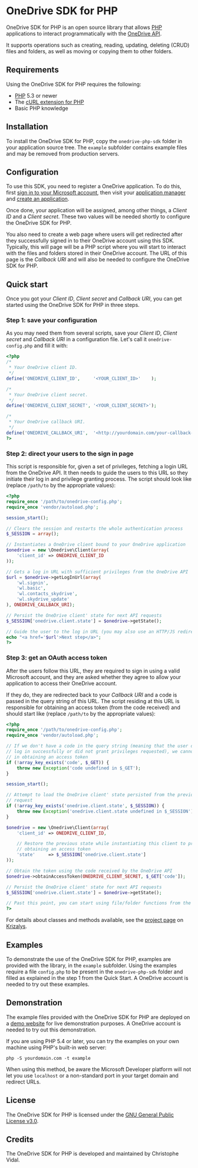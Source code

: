 OneDrive SDK for PHP
====================

OneDrive SDK for PHP is an open source library that allows
[PHP](http://php.net/) applications to interact programmatically with the
[OneDrive API](http://msdn.microsoft.com/en-us/library/hh826521.aspx).

It supports operations such as creating, reading, updating, deleting (CRUD)
files and folders, as well as moving or copying them to other folders.

Requirements
------------

Using the OneDrive SDK for PHP requires the following:

* [PHP](http://php.net/) 5.3 or newer
* The [cURL extension for PHP](http://php.net/manual/en/book.curl.php)
* Basic PHP knowledge

Installation
------------

To install the OneDrive SDK for PHP, copy the `onedrive-php-sdk` folder in your
application source tree. The `example` subfolder contains example files and may
be removed from production servers.

Configuration
-------------

To use this SDK, you need to register a OneDrive application. To do this, first
[sign in to your Microsoft account](https://login.live.com/), then visit your
[application manager](https://account.live.com/developers/applications/index)
and
[create an application](https://account.live.com/developers/applications/create).

Once done, your application will be assigned, among other things, a *Client ID*
and a *Client secret*. These two values will be needed shortly to configure the
OneDrive SDK for PHP.

You also need to create a web page where users will get redirected after they
successfully signed in to their OneDrive account using this SDK. Typically, this
will page will be a PHP script where you will start to interact with the files
and folders stored in their OneDrive account. The URL of this page is the
*Callback URI* and will also be needed to configure the OneDrive SDK for PHP.

Quick start
-----------

Once you got your *Client ID*, *Client secret* and *Callback URI*, you can get
started using the OneDrive SDK for PHP in three steps.

### Step 1: save your configuration

As you may need them from several scripts, save your *Client ID*, *Client
secret* and *Callback URI* in a configuration file. Let's call it
`onedrive-config.php` and fill it with:

```php
<?php
/*
 * Your OneDrive client ID.
 */
define('ONEDRIVE_CLIENT_ID',     '<YOUR_CLIENT_ID>'    );

/*
 * Your OneDrive client secret.
 */
define('ONEDRIVE_CLIENT_SECRET', '<YOUR_CLIENT_SECRET>');

/*
 * Your OneDrive callback URI.
 */
define('ONEDRIVE_CALLBACK_URI',  '<http://yourdomain.com/your-callback-uri.php>');
?>
```

### Step 2: direct your users to the sign in page

This script is responsible for, given a set of privileges, fetching a login URL
from the OneDrive API. It then needs to guide the users to this URL so they
initiate their log in and privilege granting process. The script should look
like (replace `/path/to` by the appropriate values):

```php
<?php
require_once '/path/to/onedrive-config.php';
require_once 'vendor/autoload.php';

session_start();

// Clears the session and restarts the whole authentication process
$_SESSION = array();

// Instantiates a OneDrive client bound to your OneDrive application
$onedrive = new \Onedrive\Client(array(
    'client_id' => ONEDRIVE_CLIENT_ID
));

// Gets a log in URL with sufficient privileges from the OneDrive API
$url = $onedrive->getLogInUrl(array(
    'wl.signin',
    'wl.basic',
    'wl.contacts_skydrive',
    'wl.skydrive_update'
), ONEDRIVE_CALLBACK_URI);

// Persist the OneDrive client' state for next API requests
$_SESSION['onedrive.client.state'] = $onedrive->getState();

// Guide the user to the log in URL (you may also use an HTTP/JS redirect)
echo "<a href='$url'>Next step</a>";
?>
```

### Step 3: get an OAuth access token

After the users follow this URL, they are required to sign in using a valid
Microsoft account, and they are asked whether they agree to allow your
application to access their OneDrive account.

If they do, they are redirected back to your *Callback URI* and a code is passed
in the query string of this URL. The script residing at this URL is responsible
for obtaining an access token (from the code received) and should start like
(replace `/path/to` by the appropriate values):

```php
<?php
require_once '/path/to/onedrive-config.php';
require_once 'vendor/autoload.php';

// If we don't have a code in the query string (meaning that the user did not
// log in successfully or did not grant privileges requested), we cannot proceed
// in obtaining an access token
if (!array_key_exists('code', $_GET)) {
    throw new Exception('code undefined in $_GET');
}

session_start();

// Attempt to load the OneDrive client' state persisted from the previous
// request
if (!array_key_exists('onedrive.client.state', $_SESSION)) {
    throw new Exception('onedrive.client.state undefined in $_SESSION');
}

$onedrive = new \Onedrive\Client(array(
    'client_id' => ONEDRIVE_CLIENT_ID,

    // Restore the previous state while instantiating this client to proceed in
    // obtaining an access token
    'state'     => $_SESSION['onedrive.client.state']
));

// Obtain the token using the code received by the OneDrive API
$onedrive->obtainAccessToken(ONEDRIVE_CLIENT_SECRET, $_GET['code']);

// Persist the OneDrive client' state for next API requests
$_SESSION['onedrive.client.state'] = $onedrive->getState();

// Past this point, you can start using file/folder functions from the SDK
?>
```

For details about classes and methods available, see the
[project page](http://www.krizalys.com/software/onedrive-php-sdk) on
[Krizalys](http://www.krizalys.com/).

Examples
--------

To demonstrate the use of the OneDrive SDK for PHP, examples are provided with
the library, in the `example` subfolder. Using the examples require a file
`config.php` to be present in the `onedrive-php-sdk` folder and filled as
explained in the step 1 from the Quick Start. A OneDrive account is needed to
try out these examples.

Demonstration
-------------

The example files provided with the OneDrive SDK for PHP are deployed on a
[demo website](http://demo.krizalys.com/onedrive-php-sdk/example/) for live
demonstration purposes. A OneDrive account is needed to try out this
demonstration.

If you are using PHP 5.4 or later, you can try the examples on your own machine
using PHP's built-in web server:

```
php -S yourdomain.com -t example
```

When using this method, be aware the Microsoft Developer platform will not let
you use `localhost` or a non-standard port in your target domain and redirect
URLs.

License
-------

The OneDrive SDK for PHP is licensed under the
[GNU General Public License v3.0](http://www.gnu.org/copyleft/gpl.html).

Credits
-------

The OneDrive SDK for PHP is developed and maintained by Christophe Vidal.
